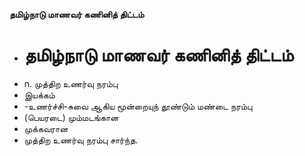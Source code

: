 **தமிழ்நாடு மாணவர் கணினித் திட்டம்**
- # தமிழ்நாடு மாணவர் கணினித் திட்டம்
- n. முத்திற உணர்வு நரம்பு
- இயக்கம்
- -உணர்ச்சி-சுவை ஆகிய மூன்றையுந் தூண்டும் மண்டை நரம்பு
- (பெயரடை) மும்மடங்கான
- முக்கவரான
- முத்திற உணர்வு நரம்பு சார்ந்த.

